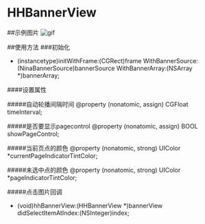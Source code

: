 # HHBannerView

##示例图片
![gif](https://github.com/zhangjiahuan8888/HHBannerView/blob/master/HHBannerView/banner.gif)

##使用方法
###初始化
- (instancetype)initWithFrame:(CGRect)frame WithBannerSource:(NinaBannerSource)bannerSource WithBannerArray:(NSArray *)bannerArray;

####设置属性

#####自动轮播间隔时间
@property (nonatomic, assign) CGFloat timeInterval;

#####是否要显示pagecontrol
@property (nonatomic, assign) BOOL showPageControl;

#####当前页点的颜色
@property (nonatomic, strong) UIColor *currentPageIndicatorTintColor;

#####未选中点的颜色
@property (nonatomic, strong) UIColor *pageIndicatorTintColor;

 
#####点击图片回调
- (void)hhBannerView:(HHBannerView *)bannerView didSelectItemAtIndex:(NSInteger)index;
